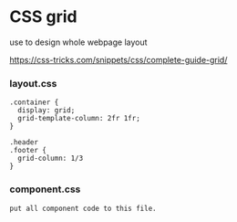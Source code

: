 # CSS grid
use to design whole webpage layout

https://css-tricks.com/snippets/css/complete-guide-grid/
### layout.css
```
.container {
  display: grid;
  grid-template-column: 2fr 1fr;
}

.header 
.footer {
  grid-column: 1/3
} 
```

### component.css
`put all component code to this file.`

